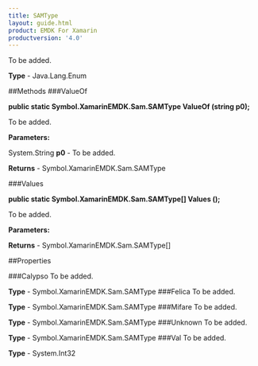 ```yaml
---
title: SAMType
layout: guide.html
product: EMDK For Xamarin 
productversion: '4.0' 
---
```

To be added.

**Type** - Java.Lang.Enum

##Methods
###ValueOf

**public static Symbol.XamarinEMDK.Sam.SAMType ValueOf (string p0);**

To be added.

**Parameters:**

System.String **p0**  - To be added.

**Returns** - Symbol.XamarinEMDK.Sam.SAMType

###Values

**public static Symbol.XamarinEMDK.Sam.SAMType[] Values ();**

To be added.

**Parameters:**

**Returns** - Symbol.XamarinEMDK.Sam.SAMType[]

##Properties

###Calypso
To be added.

**Type** - Symbol.XamarinEMDK.Sam.SAMType
###Felica
To be added.

**Type** - Symbol.XamarinEMDK.Sam.SAMType
###Mifare
To be added.

**Type** - Symbol.XamarinEMDK.Sam.SAMType
###Unknown
To be added.

**Type** - Symbol.XamarinEMDK.Sam.SAMType
###Val
To be added.

**Type** - System.Int32

